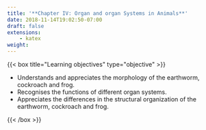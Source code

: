 ```yaml
---
title: '**Chapter IV: Organ and organ Systems in Animals**'
date: 2018-11-14T19:02:50-07:00
draft: false
extensions:
    - katex
weight: 
---
```

{{< box title="Learning objectives" type="objective" >}}
* Understands and
appreciates the morphology
of the earthworm,
cockroach and frog.
* Recognises the functions
of different organ systems.
* Appreciates the differences in the
structural organization of the
earthworm, cockroach and frog.

{{< /box >}}













